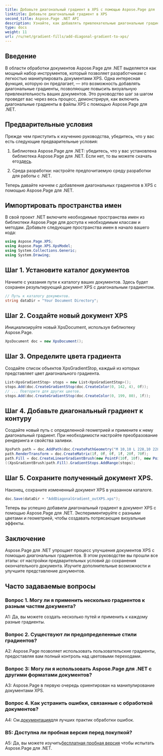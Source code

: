 ```yaml
---
title: Добавьте диагональный градиент в XPS с помощью Aspose.Page для .NET
linktitle: Добавьте диагональный градиент в XPS
second_title: Aspose.Page .NET API
description: Узнайте, как добавлять привлекательные диагональные градиенты в документы XPS с помощью Aspose.Page для .NET. Улучшите свои визуальные презентации без особых усилий.
type: docs
weight: 11
url: /ru/net/gradient-fills/add-diagonal-gradient-to-xps/
---
```

## Введение

В области обработки документов Aspose.Page для .NET выделяется как мощный набор инструментов, который позволяет разработчикам с легкостью манипулировать документами XPS. Одна интересная функция, которую он предлагает, — это возможность добавлять диагональные градиенты, позволяющие повысить визуальную привлекательность ваших документов. Это руководство шаг за шагом проведет вас через весь процесс, демонстрируя, как включить диагональные градиенты в файлы XPS с помощью Aspose.Page для .NET.

## Предварительные условия

Прежде чем приступить к изучению руководства, убедитесь, что у вас есть следующие предварительные условия:

1.  Библиотека Aspose.Page для .NET: убедитесь, что у вас установлена библиотека Aspose.Page для .NET. Если нет, то вы можете скачать его[здесь](https://releases.aspose.com/page/net/).

2. Среда разработки: настройте предпочитаемую среду разработки для работы с .NET.

Теперь давайте начнем с добавления диагональных градиентов в XPS с помощью Aspose.Page для .NET.

## Импортировать пространства имен

В свой проект .NET включите необходимые пространства имен из библиотеки Aspose.Page для доступа к необходимым классам и методам. Добавьте следующие пространства имен в начало вашего кода:

```csharp
using Aspose.Page.XPS;
using Aspose.Page.XPS.XpsModel;
using System.Collections.Generic;
using System.Drawing;
```

## Шаг 1. Установите каталог документов

Начните с указания пути к каталогу ваших документов. Здесь будет сохранен результирующий документ XPS с диагональным градиентом.

```csharp
// Путь к каталогу документов.
string dataDir = "Your Document Directory";
```

## Шаг 2. Создайте новый документ XPS

Инициализируйте новый XpsDocument, используя библиотеку Aspose.Page.

```csharp
XpsDocument doc = new XpsDocument();
```

## Шаг 3. Определите цвета градиента

Создайте список объектов XpsGradientStop, каждый из которых представляет цвет диагонального градиента.

```csharp
List<XpsGradientStop> stops = new List<XpsGradientStop>();
stops.Add(doc.CreateGradientStop(doc.CreateColor(0, 142, 4), 0f));
// ... Повторите для других цветов.
stops.Add(doc.CreateGradientStop(doc.CreateColor(0, 199, 80), 1f));
```

## Шаг 4. Добавьте диагональный градиент к контуру

Создайте новый путь с определенной геометрией и примените к нему диагональный градиент. При необходимости настройте преобразование рендеринга и свойства заливки.

```csharp
XpsPath path = doc.AddPath(doc.CreatePathGeometry("M 10,10 L 228,10 228,100 10,100"));
path.RenderTransform = doc.CreateMatrix(1f, 0f, 0f, 1f, 20f, 70f);
path.Fill = doc.CreateLinearGradientBrush(new PointF(10f, 10f), new PointF(228f, 100f));
((XpsGradientBrush)path.Fill).GradientStops.AddRange(stops);
```

## Шаг 5. Сохраните полученный документ XPS.

Наконец, сохраните измененный документ XPS в указанном каталоге.

```csharp
doc.Save(dataDir + "AddDiagonalGradient_outXPS.xps");
```

Теперь вы успешно добавили диагональный градиент в документ XPS с помощью Aspose.Page для .NET. Экспериментируйте с разными цветами и геометрией, чтобы создавать потрясающие визуальные эффекты.

## Заключение

Aspose.Page для .NET упрощает процесс улучшения документов XPS с помощью диагональных градиентов. В этом руководстве вы прошли все этапы: от настройки предварительных условий до сохранения окончательного документа. Изучите дополнительные возможности и улучшите представление документов.

## Часто задаваемые вопросы

### Вопрос 1. Могу ли я применить несколько градиентов к разным частям документа?

A1: Да, вы можете создать несколько путей и применить к каждому разные градиенты.

### Вопрос 2. Существуют ли предопределенные стили градиентов?

A2: Aspose.Page позволяет использовать пользовательские градиенты, предоставляя вам полный контроль над цветовыми переходами.

### Вопрос 3: Могу ли я использовать Aspose.Page для .NET с другими форматами документов?

A3: Aspose.Page в первую очередь ориентирован на манипулирование документами XPS.

### Вопрос 4. Как устранить ошибки, связанные с обработкой документов?

 А4: См.[документация](https://reference.aspose.com/page/net/)для лучших практик обработки ошибок.

### В5: Доступна ли пробная версия перед покупкой?

 A5: Да, вы можете изучить[бесплатная пробная версия](https://releases.aspose.com/) чтобы испытать Aspose.Page для .NET.